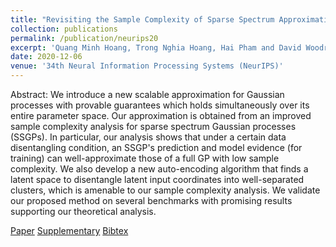 ```yaml
---
title: "Revisiting the Sample Complexity of Sparse Spectrum Approximation of Gaussian Processes"
collection: publications
permalink: /publication/neurips20
excerpt: 'Quang Minh Hoang, Trong Nghia Hoang, Hai Pham and David Woodruff'
date: 2020-12-06
venue: '34th Neural Information Processing Systems (NeurIPS)'
---
```

Abstract: We introduce a new scalable approximation for Gaussian processes with provable guarantees which holds simultaneously over its entire parameter space. Our approximation is obtained from an improved sample complexity analysis for sparse spectrum Gaussian processes (SSGPs). In particular, our analysis shows that under a certain data disentangling condition, an SSGP's prediction and model evidence (for training) can well-approximate those of a full GP with low sample complexity. We also develop a new auto-encoding algorithm that finds a latent space to disentangle latent input coordinates into well-separated clusters, which is amenable to our sample complexity analysis. We validate our proposed method on several benchmarks with promising results supporting our theoretical analysis.

[Paper](files/neurips20.pdf)
[Supplementary](files/neurips20-supp.pdf)
[Bibtex](files/neurips20.bib)